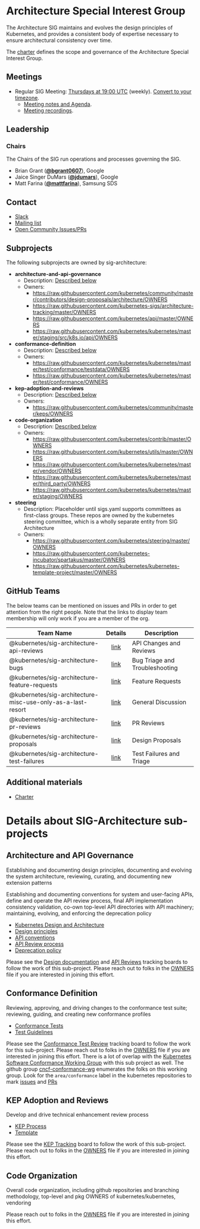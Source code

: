 <!---
This is an autogenerated file!

Please do not edit this file directly, but instead make changes to the
sigs.yaml file in the project root.

To understand how this file is generated, see https://git.k8s.io/community/generator/README.md
--->
# Architecture Special Interest Group

The Architecture SIG maintains and evolves the design principles of Kubernetes, and provides a consistent body of expertise necessary to ensure architectural consistency over time.

The [charter](charter.md) defines the scope and governance of the Architecture Special Interest Group.

## Meetings
* Regular SIG Meeting: [Thursdays at 19:00 UTC](https://docs.google.com/document/d/1FQx0BPlkkl1Bn0c9ocVBxYIKojpmrS1CFP5h0DI68AE/edit) (weekly). [Convert to your timezone](http://www.thetimezoneconverter.com/?t=19:00&tz=UTC).
  * [Meeting notes and Agenda](https://docs.google.com/document/d/1BlmHq5uPyBUDlppYqAAzslVbAO8hilgjqZUTaNXUhKM/edit).
  * [Meeting recordings](https://www.youtube.com/watch?v=d5ERqm3oHN0&list=PL69nYSiGNLP2m6198LaLN6YahX7EEac5g).

## Leadership

### Chairs
The Chairs of the SIG run operations and processes governing the SIG.

* Brian Grant (**[@bgrant0607](https://github.com/bgrant0607)**), Google
* Jaice Singer DuMars (**[@jdumars](https://github.com/jdumars)**), Google
* Matt Farina (**[@mattfarina](https://github.com/mattfarina)**), Samsung SDS

## Contact
* [Slack](https://kubernetes.slack.com/messages/sig-architecture)
* [Mailing list](https://groups.google.com/forum/#!forum/kubernetes-sig-architecture)
* [Open Community Issues/PRs](https://github.com/kubernetes/community/labels/sig%2Farchitecture)

## Subprojects

The following subprojects are owned by sig-architecture:
- **architecture-and-api-governance**
  - Description: [Described below](#architecture-and-api-governance)
  - Owners:
    - https://raw.githubusercontent.com/kubernetes/community/master/contributors/design-proposals/architecture/OWNERS
    - https://raw.githubusercontent.com/kubernetes-sigs/architecture-tracking/master/OWNERS
    - https://raw.githubusercontent.com/kubernetes/api/master/OWNERS
    - https://raw.githubusercontent.com/kubernetes/kubernetes/master/staging/src/k8s.io/api/OWNERS
- **conformance-definition**
  - Description: [Described below](#conformance-definition)
  - Owners:
    - https://raw.githubusercontent.com/kubernetes/kubernetes/master/test/conformance/testdata/OWNERS
    - https://raw.githubusercontent.com/kubernetes/kubernetes/master/test/conformance/OWNERS
- **kep-adoption-and-reviews**
  - Description: [Described below](#kep-adoption-and-reviews)
  - Owners:
    - https://raw.githubusercontent.com/kubernetes/community/master/keps/OWNERS
- **code-organization**
  - Description: [Described below](#code-organization)
  - Owners:
    - https://raw.githubusercontent.com/kubernetes/contrib/master/OWNERS
    - https://raw.githubusercontent.com/kubernetes/utils/master/OWNERS
    - https://raw.githubusercontent.com/kubernetes/kubernetes/master/vendor/OWNERS
    - https://raw.githubusercontent.com/kubernetes/kubernetes/master/third_party/OWNERS
    - https://raw.githubusercontent.com/kubernetes/kubernetes/master/staging/OWNERS
- **steering**
  - Description: Placeholder until sigs.yaml supports committees as first-class groups. These repos are owned by the kubernetes steering committee, which is a wholly separate entity from SIG Architecture
  - Owners:
    - https://raw.githubusercontent.com/kubernetes/steering/master/OWNERS
    - https://raw.githubusercontent.com/kubernetes-incubator/spartakus/master/OWNERS
    - https://raw.githubusercontent.com/kubernetes/kubernetes-template-project/master/OWNERS

## GitHub Teams

The below teams can be mentioned on issues and PRs in order to get attention from the right people.
Note that the links to display team membership will only work if you are a member of the org.

| Team Name | Details | Description |
| --------- |:-------:| ----------- |
| @kubernetes/sig-architecture-api-reviews | [link](https://github.com/orgs/kubernetes/teams/sig-architecture-api-reviews) | API Changes and Reviews |
| @kubernetes/sig-architecture-bugs | [link](https://github.com/orgs/kubernetes/teams/sig-architecture-bugs) | Bug Triage and Troubleshooting |
| @kubernetes/sig-architecture-feature-requests | [link](https://github.com/orgs/kubernetes/teams/sig-architecture-feature-requests) | Feature Requests |
| @kubernetes/sig-architecture-misc-use-only-as-a-last-resort | [link](https://github.com/orgs/kubernetes/teams/sig-architecture-misc-use-only-as-a-last-resort) | General Discussion |
| @kubernetes/sig-architecture-pr-reviews | [link](https://github.com/orgs/kubernetes/teams/sig-architecture-pr-reviews) | PR Reviews |
| @kubernetes/sig-architecture-proposals | [link](https://github.com/orgs/kubernetes/teams/sig-architecture-proposals) | Design Proposals |
| @kubernetes/sig-architecture-test-failures | [link](https://github.com/orgs/kubernetes/teams/sig-architecture-test-failures) | Test Failures and Triage |

<!-- BEGIN CUSTOM CONTENT -->

## Additional materials

* [Charter](charter.md)

# Details about SIG-Architecture sub-projects

## Architecture and API Governance

Establishing and documenting design principles, documenting and evolving the system architecture, reviewing, curating, and documenting new extension patterns

Establishing and documenting conventions for system and user-facing APIs, define and operate the APl review process, final API implementation consistency validation, co-own top-level API directories with API machinery; maintaining, evolving, and enforcing the deprecation policy

* [Kubernetes Design and Architecture](https://github.com/kubernetes/community/blob/master/contributors/design-proposals/architecture/architecture.md)
* [Design principles](https://github.com/kubernetes/community/blob/master/contributors/design-proposals/architecture/principles.md)
* [API conventions](https://github.com/kubernetes/community/blob/master/contributors/devel/api-conventions.md)
* [API Review process](https://github.com/kubernetes/community/blob/master/sig-architecture/api-review-process.md)
* [Deprecation policy](https://kubernetes.io/docs/reference/deprecation-policy/)

Please see the [Design documentation](https://github.com/kubernetes-sigs/architecture-tracking/projects/4) and [API Reviews](https://github.com/kubernetes-sigs/architecture-tracking/projects/3) tracking boards to follow the work of this sub-project. Please reach out to folks in the [OWNERS](https://github.com/kubernetes/community/blob/master/contributors/design-proposals/architecture/OWNERS) file if you are interested in joining this effort.

## Conformance Definition

Reviewing, approving, and driving changes to the conformance test suite; reviewing, guiding, and creating new conformance profiles

* [Conformance Tests](https://github.com/kubernetes/kubernetes/blob/master/test/conformance/testdata/conformance.txt)
* [Test Guidelines](https://github.com/kubernetes/community/blob/master/contributors/devel/conformance-tests.md)

Please see the [Conformance Test Review](https://github.com/kubernetes-sigs/architecture-tracking/projects/1) tracking board to follow the work for this sub-project. Please reach out to folks in the [OWNERS](https://github.com/kubernetes/kubernetes/blob/master/test/conformance/testdata/OWNERS) file if you are interested in joining this effort. There is a lot of overlap with the [Kubernetes Software Conformance Working Group](https://github.com/cncf/k8s-conformance/blob/master/README-WG.md) with this sub project as well. The github group [cncf-conformance-wg](https://github.com/orgs/kubernetes/teams/cncf-conformance-wg) enumerates the folks on this working group. Look for the `area/conformance` label in the kubernetes repositories to mark [issues](https://github.com/kubernetes/kubernetes/issues?q=is%3Aissue+is%3Aopen+label%3Aarea%2Fconformance) and [PRs](https://github.com/kubernetes/kubernetes/pulls?q=is%3Apr+is%3Aopen+label%3Aarea%2Fconformance) 

## KEP Adoption and Reviews

Develop and drive technical enhancement review process

* [KEP Process](https://github.com/kubernetes/community/blob/master/keps/0001-kubernetes-enhancement-proposal-process.md)
* [Template](https://github.com/kubernetes/community/blob/master/keps/0000-kep-template.md)

Please see the [KEP Tracking](https://github.com/kubernetes-sigs/architecture-tracking/projects/2) board to follow the work of this sub-project. Please reach out to folks in the [OWNERS](https://github.com/kubernetes/community/blob/master/keps/OWNERS) file if you are interested in joining this effort.

## Code Organization

Overall code organization, including github repositories and branching methodology, top-level and pkg OWNERS of kubernetes/kubernetes, vendoring

Please reach out to folks in the [OWNERS](https://github.com/kubernetes/kubernetes/blob/master/vendor/OWNERS) file if you are interested in joining this effort.


<!-- END CUSTOM CONTENT -->
